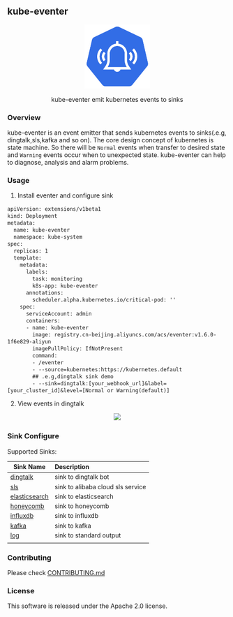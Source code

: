 ## kube-eventer    

<p align="center">
	<img src="docs/logo/kube-eventer.png" width="150px" />   
  <p align="center">
    kube-eventer emit kubernetes events to sinks
  </p>
</p>

### Overview 

kube-eventer is an event emitter that sends kubernetes events to sinks(.e.g, dingtalk,sls,kafka and so on). The core design concept of kubernetes is state machine. So there will be `Normal` events when transfer to desired state and `Warning` events occur when to unexpected state. kube-eventer can help to diagnose, analysis and alarm problems.

### Usage 
1. Install eventer and configure sink 
```
apiVersion: extensions/v1beta1
kind: Deployment
metadata:
  name: kube-eventer
  namespace: kube-system
spec:
  replicas: 1
  template:
    metadata:
      labels:
        task: monitoring
        k8s-app: kube-eventer
      annotations:
        scheduler.alpha.kubernetes.io/critical-pod: ''
    spec:
      serviceAccount: admin
      containers:
      - name: kube-eventer
        image: registry.cn-beijing.aliyuncs.com/acs/eventer:v1.6.0-1f6e829-aliyun
        imagePullPolicy: IfNotPresent
        command:
        - /eventer
        - --source=kubernetes:https://kubernetes.default
        ## .e.g,dingtalk sink demo
        - --sink=dingtalk:[your_webhook_url]&label=[your_cluster_id]&level=[Normal or Warning(default)]
```
2. View events in dingtalk
<p align="center">
<img width=600px src="https://yqfile.alicdn.com/d9b2dce25dd46dedde7df2ed1d39dcf4b2edd061.jpeg"/>
</p>

### Sink Configure 

Supported Sinks:

| Sink Name                    | Description                       |
| ---------------------------- | :-------------------------------- |
| <a href="docs/en/dingtalk-sink.md">dingtalk</a>      | sink to dingtalk bot              |
| <a href="docs/en/sls-sink.md">sls</a>           | sink to alibaba cloud sls service |
| <a href="docs/en/elasticsearch-sink.md">elasticsearch</a> | sink to elasticsearch             |
| <a href="docs/en/honeycomb-sink.md">honeycomb</a>     | sink to honeycomb                 |
| <a href="docs/en/influxdb-sink.md">influxdb</a>      | sink to influxdb                  |
| <a href="docs/en/kafka-sink.md">kafka</a>         | sink to kafka                     |
| <a href="docs/en/log-sink.md">log</a>               | sink to standard output           |
|                              |                                   |

### Contributing 

Please check <a href="docs/en/CONTRIBUTING.md" target="_blank">CONTRIBUTING.md</a>


### License 
This software is released under the Apache 2.0 license.